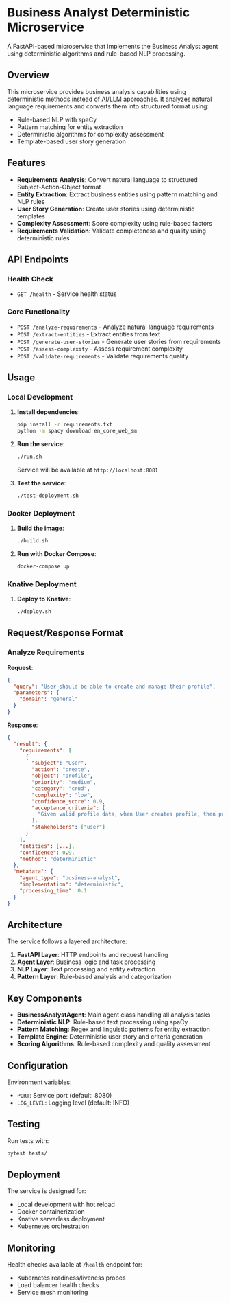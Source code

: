 # Business Analyst Deterministic Microservice

A FastAPI-based microservice that implements the Business Analyst agent using deterministic algorithms and rule-based NLP processing.

## Overview

This microservice provides business analysis capabilities using deterministic methods instead of AI/LLM approaches. It analyzes natural language requirements and converts them into structured format using:

- Rule-based NLP with spaCy
- Pattern matching for entity extraction
- Deterministic algorithms for complexity assessment
- Template-based user story generation

## Features

- **Requirements Analysis**: Convert natural language to structured Subject-Action-Object format
- **Entity Extraction**: Extract business entities using pattern matching and NLP rules
- **User Story Generation**: Create user stories using deterministic templates
- **Complexity Assessment**: Score complexity using rule-based factors
- **Requirements Validation**: Validate completeness and quality using deterministic rules

## API Endpoints

### Health Check
- `GET /health` - Service health status

### Core Functionality
- `POST /analyze-requirements` - Analyze natural language requirements
- `POST /extract-entities` - Extract entities from text
- `POST /generate-user-stories` - Generate user stories from requirements
- `POST /assess-complexity` - Assess requirement complexity
- `POST /validate-requirements` - Validate requirements quality

## Usage

### Local Development

1. **Install dependencies**:
   ```bash
   pip install -r requirements.txt
   python -m spacy download en_core_web_sm
   ```

2. **Run the service**:
   ```bash
   ./run.sh
   ```
   Service will be available at `http://localhost:8081`

3. **Test the service**:
   ```bash
   ./test-deployment.sh
   ```

### Docker Deployment

1. **Build the image**:
   ```bash
   ./build.sh
   ```

2. **Run with Docker Compose**:
   ```bash
   docker-compose up
   ```

### Knative Deployment

1. **Deploy to Knative**:
   ```bash
   ./deploy.sh
   ```

## Request/Response Format

### Analyze Requirements

**Request**:
```json
{
  "query": "User should be able to create and manage their profile",
  "parameters": {
    "domain": "general"
  }
}
```

**Response**:
```json
{
  "result": {
    "requirements": [
      {
        "subject": "User",
        "action": "create",
        "object": "profile",
        "priority": "medium",
        "category": "crud",
        "complexity": "low",
        "confidence_score": 0.9,
        "acceptance_criteria": [
          "Given valid profile data, when User creates profile, then profile is successfully created"
        ],
        "stakeholders": ["user"]
      }
    ],
    "entities": [...],
    "confidence": 0.9,
    "method": "deterministic"
  },
  "metadata": {
    "agent_type": "business-analyst",
    "implementation": "deterministic",
    "processing_time": 0.1
  }
}
```

## Architecture

The service follows a layered architecture:

1. **FastAPI Layer**: HTTP endpoints and request handling
2. **Agent Layer**: Business logic and task processing
3. **NLP Layer**: Text processing and entity extraction
4. **Pattern Layer**: Rule-based analysis and categorization

## Key Components

- **BusinessAnalystAgent**: Main agent class handling all analysis tasks
- **Deterministic NLP**: Rule-based text processing using spaCy
- **Pattern Matching**: Regex and linguistic patterns for entity extraction
- **Template Engine**: Deterministic user story and criteria generation
- **Scoring Algorithms**: Rule-based complexity and quality assessment

## Configuration

Environment variables:
- `PORT`: Service port (default: 8080)
- `LOG_LEVEL`: Logging level (default: INFO)

## Testing

Run tests with:
```bash
pytest tests/
```

## Deployment

The service is designed for:
- Local development with hot reload
- Docker containerization
- Knative serverless deployment
- Kubernetes orchestration

## Monitoring

Health checks available at `/health` endpoint for:
- Kubernetes readiness/liveness probes
- Load balancer health checks
- Service mesh monitoring